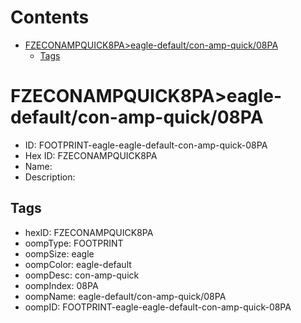 



Contents
========

* [FZECONAMPQUICK8PA>eagle-default/con-amp-quick/08PA](#fzeconampquick8paeagle-defaultcon-amp-quick08pa)
	* [Tags](#tags)

# FZECONAMPQUICK8PA>eagle-default/con-amp-quick/08PA

- ID: FOOTPRINT-eagle-eagle-default-con-amp-quick-08PA
- Hex ID: FZECONAMPQUICK8PA
- Name: 
- Description: 

## Tags

- hexID: FZECONAMPQUICK8PA
- oompType: FOOTPRINT
- oompSize: eagle
- oompColor: eagle-default
- oompDesc: con-amp-quick
- oompIndex: 08PA
- oompName: eagle-default/con-amp-quick/08PA
- oompID: FOOTPRINT-eagle-eagle-default-con-amp-quick-08PA

